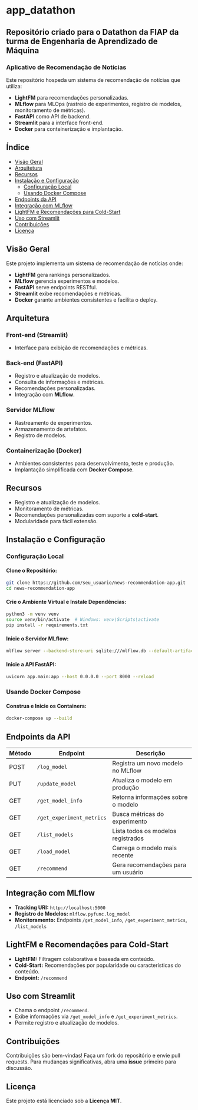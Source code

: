 # app_datathon

## Repositório criado para o Datathon da FIAP da turma de Engenharia de Aprendizado de Máquina

### Aplicativo de Recomendação de Notícias

Este repositório hospeda um sistema de recomendação de notícias que utiliza:

- **LightFM** para recomendações personalizadas.
- **MLflow** para MLOps (rastreio de experimentos, registro de modelos, monitoramento de métricas).
- **FastAPI** como API de backend.
- **Streamlit** para a interface front-end.
- **Docker** para conteinerização e implantação.

## Índice

- [Visão Geral](#visão-geral)
- [Arquitetura](#arquitetura)
- [Recursos](#recursos)
- [Instalação e Configuração](#instalação-e-configuração)
  - [Configuração Local](#configuração-local)
  - [Usando Docker Compose](#usando-docker-compose)
- [Endpoints da API](#endpoints-da-api)
- [Integração com MLflow](#integração-com-mlflow)
- [LightFM e Recomendações para Cold-Start](#lightfm-e-recomendações-para-cold-start)
- [Uso com Streamlit](#uso-com-streamlit)
- [Contribuições](#contribuições)
- [Licença](#licença)

## Visão Geral

Este projeto implementa um sistema de recomendação de notícias onde:

- **LightFM** gera rankings personalizados.
- **MLflow** gerencia experimentos e modelos.
- **FastAPI** serve endpoints RESTful.
- **Streamlit** exibe recomendações e métricas.
- **Docker** garante ambientes consistentes e facilita o deploy.

## Arquitetura

### Front-end (Streamlit)

- Interface para exibição de recomendações e métricas.

### Back-end (FastAPI)

- Registro e atualização de modelos.
- Consulta de informações e métricas.
- Recomendações personalizadas.
- Integração com **MLflow**.

### Servidor MLflow

- Rastreamento de experimentos.
- Armazenamento de artefatos.
- Registro de modelos.

### Containerização (Docker)

- Ambientes consistentes para desenvolvimento, teste e produção.
- Implantação simplificada com **Docker Compose**.

## Recursos

- Registro e atualização de modelos.
- Monitoramento de métricas.
- Recomendações personalizadas com suporte a **cold-start**.
- Modularidade para fácil extensão.

## Instalação e Configuração

### Configuração Local

#### Clone o Repositório:

```bash
git clone https://github.com/seu_usuario/news-recommendation-app.git
cd news-recommendation-app
```

#### Crie o Ambiente Virtual e Instale Dependências:

```bash
python3 -m venv venv
source venv/bin/activate  # Windows: venv\Scripts\activate
pip install -r requirements.txt
```

#### Inicie o Servidor MLflow:

```bash
mlflow server --backend-store-uri sqlite:///mlflow.db --default-artifact-root ./mlruns --host 0.0.0.0 --port 5000
```

#### Inicie a API FastAPI:

```bash
uvicorn app.main:app --host 0.0.0.0 --port 8000 --reload
```

### Usando Docker Compose

#### Construa e Inicie os Containers:

```bash
docker-compose up --build
```

## Endpoints da API

| Método | Endpoint               | Descrição                                |
|--------|-----------------------|------------------------------------------|
| POST   | `/log_model`         | Registra um novo modelo no MLflow       |
| PUT    | `/update_model`      | Atualiza o modelo em produção           |
| GET    | `/get_model_info`    | Retorna informações sobre o modelo      |
| GET    | `/get_experiment_metrics` | Busca métricas do experimento         |
| GET    | `/list_models`       | Lista todos os modelos registrados      |
| GET    | `/load_model`        | Carrega o modelo mais recente           |
| GET    | `/recommend`         | Gera recomendações para um usuário      |

## Integração com MLflow

- **Tracking URI:** `http://localhost:5000`
- **Registro de Modelos:** `mlflow.pyfunc.log_model`
- **Monitoramento:** Endpoints `/get_model_info`, `/get_experiment_metrics`, `/list_models`

## LightFM e Recomendações para Cold-Start

- **LightFM:** Filtragem colaborativa e baseada em conteúdo.
- **Cold-Start:** Recomendações por popularidade ou características do conteúdo.
- **Endpoint:** `/recommend`

## Uso com Streamlit

- Chama o endpoint `/recommend`.
- Exibe informações via `/get_model_info` e `/get_experiment_metrics`.
- Permite registro e atualização de modelos.

## Contribuições

Contribuições são bem-vindas! Faça um fork do repositório e envie pull requests. Para mudanças significativas, abra uma **issue** primeiro para discussão.

## Licença

Este projeto está licenciado sob a **Licença MIT**.

